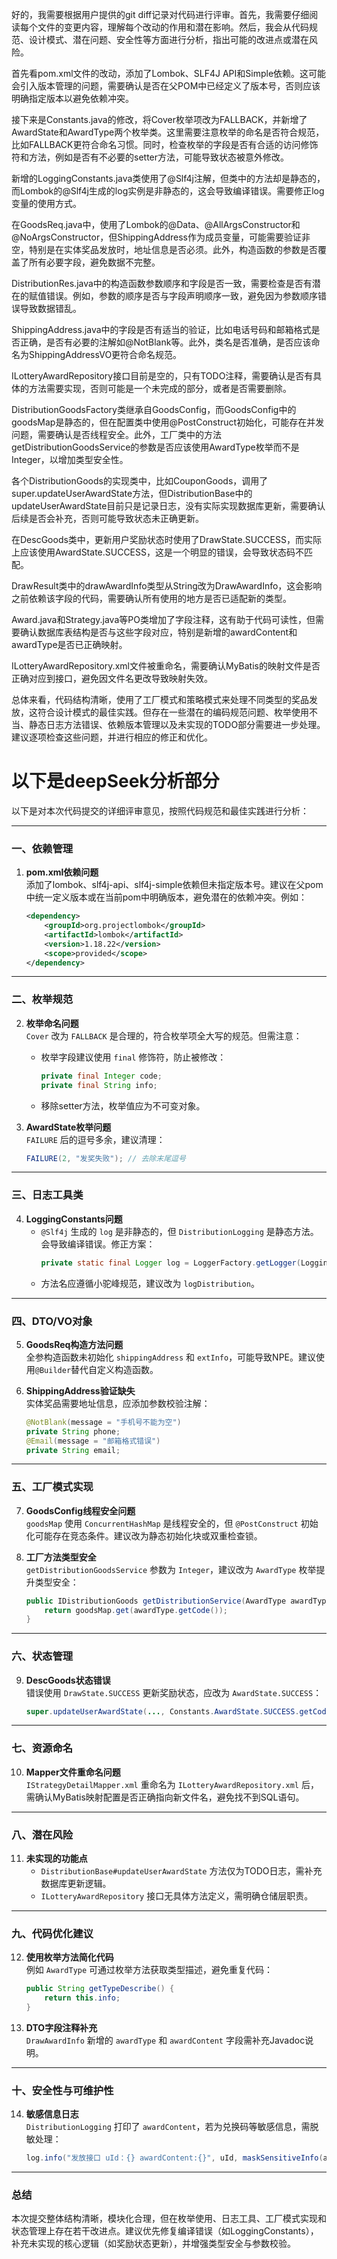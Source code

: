 好的，我需要根据用户提供的git diff记录对代码进行评审。首先，我需要仔细阅读每个文件的变更内容，理解每个改动的作用和潜在影响。然后，我会从代码规范、设计模式、潜在问题、安全性等方面进行分析，指出可能的改进点或潜在风险。

首先看pom.xml文件的改动，添加了Lombok、SLF4J API和Simple依赖。这可能会引入版本管理的问题，需要确认是否在父POM中已经定义了版本号，否则应该明确指定版本以避免依赖冲突。

接下来是Constants.java的修改，将Cover枚举项改为FALLBACK，并新增了AwardState和AwardType两个枚举类。这里需要注意枚举的命名是否符合规范，比如FALLBACK更符合命名习惯。同时，检查枚举的字段是否有合适的访问修饰符和方法，例如是否有不必要的setter方法，可能导致状态被意外修改。

新增的LoggingConstants.java类使用了@Slf4j注解，但类中的方法却是静态的，而Lombok的@Slf4j生成的log实例是非静态的，这会导致编译错误。需要修正log变量的使用方式。

在GoodsReq.java中，使用了Lombok的@Data、@AllArgsConstructor和@NoArgsConstructor，但ShippingAddress作为成员变量，可能需要验证非空，特别是在实体奖品发放时，地址信息是否必须。此外，构造函数的参数是否覆盖了所有必要字段，避免数据不完整。

DistributionRes.java中的构造函数参数顺序和字段是否一致，需要检查是否有潜在的赋值错误。例如，参数的顺序是否与字段声明顺序一致，避免因为参数顺序错误导致数据错乱。

ShippingAddress.java中的字段是否有适当的验证，比如电话号码和邮箱格式是否正确，是否有必要的注解如@NotBlank等。此外，类名是否准确，是否应该命名为ShippingAddressVO更符合命名规范。

ILotteryAwardRepository接口目前是空的，只有TODO注释，需要确认是否有具体的方法需要实现，否则可能是一个未完成的部分，或者是否需要删除。

DistributionGoodsFactory类继承自GoodsConfig，而GoodsConfig中的goodsMap是静态的，但在配置类中使用@PostConstruct初始化，可能存在并发问题，需要确认是否线程安全。此外，工厂类中的方法getDistributionGoodsService的参数是否应该使用AwardType枚举而不是Integer，以增加类型安全性。

各个DistributionGoods的实现类中，比如CouponGoods，调用了super.updateUserAwardState方法，但DistributionBase中的updateUserAwardState目前只是记录日志，没有实际实现数据库更新，需要确认后续是否会补充，否则可能导致状态未正确更新。

在DescGoods类中，更新用户奖励状态时使用了DrawState.SUCCESS，而实际上应该使用AwardState.SUCCESS，这是一个明显的错误，会导致状态码不匹配。

DrawResult类中的drawAwardInfo类型从String改为DrawAwardInfo，这会影响之前依赖该字段的代码，需要确认所有使用的地方是否已适配新的类型。

Award.java和Strategy.java等PO类增加了字段注释，这有助于代码可读性，但需要确认数据库表结构是否与这些字段对应，特别是新增的awardContent和awardType是否已正确映射。

ILotteryAwardRepository.xml文件被重命名，需要确认MyBatis的映射文件是否正确对应到接口，避免因文件名更改导致映射失效。

总体来看，代码结构清晰，使用了工厂模式和策略模式来处理不同类型的奖品发放，这符合设计模式的最佳实践。但存在一些潜在的编码规范问题、枚举使用不当、静态日志方法错误、依赖版本管理以及未实现的TODO部分需要进一步处理。建议逐项检查这些问题，并进行相应的修正和优化。
 # 以下是deepSeek分析部分 
以下是对本次代码提交的详细评审意见，按照代码规范和最佳实践进行分析：

---
### 一、依赖管理
1. **pom.xml依赖问题**  
   添加了lombok、slf4j-api、slf4j-simple依赖但未指定版本号。建议在父pom中统一定义版本或在当前pom中明确版本，避免潜在的依赖冲突。例如：
   ```xml
   <dependency>
       <groupId>org.projectlombok</groupId>
       <artifactId>lombok</artifactId>
       <version>1.18.22</version>
       <scope>provided</scope>
   </dependency>
   ```

---
### 二、枚举规范
2. **枚举命名问题**  
   `Cover` 改为 `FALLBACK` 是合理的，符合枚举项全大写的规范。但需注意：
   - 枚举字段建议使用 `final` 修饰符，防止被修改：
     ```java
     private final Integer code;
     private final String info;
     ```
   - 移除setter方法，枚举值应为不可变对象。

3. **AwardState枚举问题**  
   `FAILURE` 后的逗号多余，建议清理：
   ```java
   FAILURE(2, "发奖失败"); // 去除末尾逗号
   ```

---
### 三、日志工具类
4. **LoggingConstants问题**  
   - `@Slf4j` 生成的 `log` 是非静态的，但 `DistributionLogging` 是静态方法。会导致编译错误。修正方案：
     ```java
     private static final Logger log = LoggerFactory.getLogger(LoggingConstants.class);
     ```
   - 方法名应遵循小驼峰规范，建议改为 `logDistribution`。

---
### 四、DTO/VO对象
5. **GoodsReq构造方法问题**  
   全参构造函数未初始化 `shippingAddress` 和 `extInfo`，可能导致NPE。建议使用`@Builder`替代自定义构造函数。

6. **ShippingAddress验证缺失**  
   实体奖品需要地址信息，应添加参数校验注解：
   ```java
   @NotBlank(message = "手机号不能为空")
   private String phone;
   @Email(message = "邮箱格式错误")
   private String email;
   ```

---
### 五、工厂模式实现
7. **GoodsConfig线程安全问题**  
   `goodsMap` 使用 `ConcurrentHashMap` 是线程安全的，但 `@PostConstruct` 初始化可能存在竞态条件。建议改为静态初始化块或双重检查锁。

8. **工厂方法类型安全**  
   `getDistributionGoodsService` 参数为 `Integer`，建议改为 `AwardType` 枚举提升类型安全：
   ```java
   public IDistributionGoods getDistributionService(AwardType awardType) {
       return goodsMap.get(awardType.getCode());
   }
   ```

---
### 六、状态管理
9. **DescGoods状态错误**  
   错误使用 `DrawState.SUCCESS` 更新奖励状态，应改为 `AwardState.SUCCESS`：
   ```java
   super.updateUserAwardState(..., Constants.AwardState.SUCCESS.getCode(), ...);
   ```

---
### 七、资源命名
10. **Mapper文件重命名问题**  
    `IStrategyDetailMapper.xml` 重命名为 `ILotteryAwardRepository.xml` 后，需确认MyBatis映射配置是否正确指向新文件名，避免找不到SQL语句。

---
### 八、潜在风险
11. **未实现的功能点**  
    - `DistributionBase#updateUserAwardState` 方法仅为TODO日志，需补充数据库更新逻辑。
    - `ILotteryAwardRepository` 接口无具体方法定义，需明确仓储层职责。

---
### 九、代码优化建议
12. **使用枚举方法简化代码**  
    例如 `AwardType` 可通过枚举方法获取类型描述，避免重复代码：
    ```java
    public String getTypeDescribe() {
        return this.info;
    }
    ```

13. **DTO字段注释补充**  
    `DrawAwardInfo` 新增的 `awardType` 和 `awardContent` 字段需补充Javadoc说明。

---
### 十、安全性与可维护性
14. **敏感信息日志**  
    `DistributionLogging` 打印了 `awardContent`，若为兑换码等敏感信息，需脱敏处理：
    ```java
    log.info("发放接口 uId：{} awardContent:{}", uId, maskSensitiveInfo(awardContent));
    ```

---
### 总结
本次提交整体结构清晰，模块化合理，但在枚举使用、日志工具、工厂模式实现和状态管理上存在若干改进点。建议优先修复编译错误（如LoggingConstants），补充未实现的核心逻辑（如奖励状态更新），并增强类型安全与参数校验。